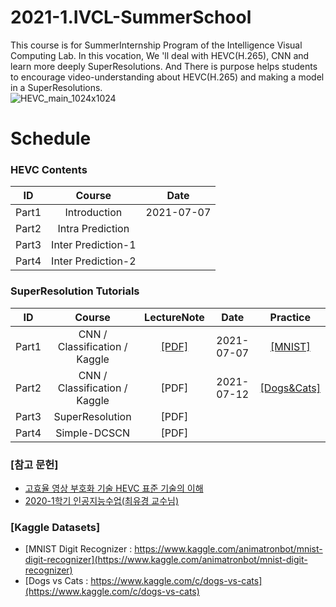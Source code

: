 # 2021-1.IVCL-SummerSchool

 This course is for SummerInternship Program of the Intelligence Visual Computing Lab. In this vocation, We 'll deal with HEVC(H.265), CNN and learn more deeply SuperResolutions. And There is purpose helps students to encourage video-understanding about HEVC(H.265) and making a model in a SuperResolutions.   
 ![HEVC_main_1024x1024](https://user-images.githubusercontent.com/11037567/124721933-88c03480-df44-11eb-8635-3a3d7a0970ca.jpg)


# Schedule

### HEVC Contents  
| ID | Course | Date |
|:---:|:---:|:---:|
| Part1 | Introduction | 2021-07-07 |  
| Part2 | Intra Prediction |  | 
| Part3 | Inter Prediction-1 |  | 
| Part4 | Inter Prediction-2 |  |
     
### SuperResolution Tutorials  
    
| ID | Course | LectureNote | Date | Practice |
|:---:|:---:|:---:|:---:|:---:|
| Part1 | CNN / Classification / Kaggle | [[PDF]](https://github.com/chldydgh4687/2021-1.IVCL-SummerSchool/blob/main/pdf/%EC%9D%B8%EA%B3%B5%EC%A7%80%EB%8A%A5%EA%B8%B0%EC%B4%88.pptx) | 2021-07-07 | [[MNIST]](https://www.kaggle.com/t/a7679df582094f5cac17b5e21552cb03)   |
| Part2 | CNN / Classification / Kaggle  | [PDF] | 2021-07-12 | [[Dogs&Cats]](http://www.kaggle.com/c/catsdogs-ivcl) |
| Part3 | SuperResolution | [PDF] |  |  |
| Part4 | Simple-DCSCN | [PDF] |  |  |     
     



### [참고 문헌]
- [고효율 영상 부호화 기술 HEVC 표준 기술의 이해](http://www.kyobobook.co.kr/product/detailViewKor.laf?ejkGb=KOR&mallGb=KOR&barcode=9791156004042&orderClick=LAG&Kc=)
- [2020-1학기 인공지능수업(최유경 교수님)](https://github.com/sejongresearch/2020.Spring.AI)

### [Kaggle Datasets]
- [MNIST Digit Recognizer : https://www.kaggle.com/animatronbot/mnist-digit-recognizer](https://www.kaggle.com/animatronbot/mnist-digit-recognizer)
- [Dogs vs Cats : https://www.kaggle.com/c/dogs-vs-cats](https://www.kaggle.com/c/dogs-vs-cats)
